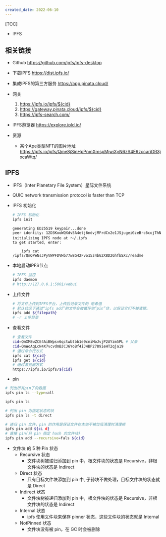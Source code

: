 ```yaml
---
created_date: 2022-06-10
---
```


[TOC]

- IPFS

## 相关链接

- Github https://github.com/ipfs/ipfs-desktop
- 下载IPFS https://dist.ipfs.io/
- 集成IPFS的第三方服务 https://app.pinata.cloud/ 
- 网关 
    1. https://ipfs.io/ipfs/${cid}
    2. https://gateway.pinata.cloud/ipfs/${cid}
    3. https://ipfs-search.com/
- IPFS游览器 https://explore.ipld.io/

- 资源
    - 某个Ape类型NFT的图片地址 https://ipfs.io/ipfs/QmeSjSinHpPnmXmspMjwiXyN6zS4E9zccariGR3jxcaWtq/

## IPFS
- IPFS（Inter Planetary File System）星际文件系统
- QUIC network transmission protocol is faster than TCP

- IPFS 初始化
    ```bash
    # IPFS 初始化
    ipfs init
    ```
    ```log
    generating ED25519 keypair...done
    peer identity: 12D3KooWQXdv5A4etj6ndvjMFrdCn2e1JSjugeiGzeBrc6cojThN
    initializing IPFS node at ～/.ipfs
    to get started, enter:

        ipfs cat /ipfs/QmQPeNsJPyVWPFDVHb77w8G42Fvo15z4bG2X8D2GhfbSXc/readme
    ```
- 本地启动IPFS节点
    ```bash
    # IPFS 监控
    ipfs daemon
    # http://127.0.0.1:5001/webui
    ```

- 上传文件
    ```bash
    # 将文件上传到IPFS平台，上传后记录文件的 哈希值
    # 默认状况下通过“ipfs add”的文件会被循环地“pin”住，以保证它们不被清理。
    ipfs add ${filepath}
    # -r 上传目录
    ```

- 查看文件
    ```bash
    # 查看文件
    cid=QmXM8wZCE4AiBWpsv6qctwbtbb1e9cniMoJvjP2AYzm5PL # 父亲
    cid=QmWoAqLcN4X7vcvdmBJCJ6YoBf4iJ4BP2789ieHT2qja19
    # 通过命令行方式
    ipfs cat ${cid}
    ipfs get ${cid}
    # 通过游览器方式
    https://ipfs.io/ipfs/${cid}
    ```
- pin
```bash
# 列出所有pin了的数据
ipfs pin ls --type=all

ipfs pin ls

# 列出 pin 为指定状态的块
ipfs pin ls -t direct

# 递归 pin 文件，pin 的作用是保证文件在本地不被垃圾清理时清理掉
ipfs pin add ${ci d}
# 直接 pin(只 pin 指定 hash 的文件块)
ipfs pin add --recursive=fals ${cid}
```

- 文件块 的 5 种 Pin 状态
    - Recursive 状态
        - 文件块树被递归添加到 pin 中，根文件块的状态是 Recursive，非根文件块的状态是 Indirect
    - Direct 状态
        - 只有目标文件块添加到 pin 中, 子孙块不做处理，目标文件块的状态就是 Direct
    - Indirect 状态
        - 文件块树被递归添加到 pin 中，根文件块的状态是 Recursive，非根文件块的状态是 Indirect
    - Internal 状态
        - ipfs 使用文件块来保存 pinner 状态，这些文件块的状态就是 Internal
    - NotPinned 状态
        - 文件块没有被 pin，在 GC 时会被删除
